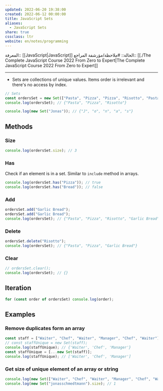 ```yaml
---
updated: 2022-06-20 19:38:00
created: 2022-06-12 00:00:00
title: JavaScript Sets
aliases:
  - JavaScript Sets
share: true
cssclass: ltr
website: en/notes/programming
---
```


المعرفة:: [[JavaScript|JavaScript]]
الحالة:: #ملاحظة/مؤرشفة
المراجع:: [[./The Complete JavaScript Course 2022 From Zero to Expert|The Complete JavaScript Course 2022 From Zero to Expert]]

---

- Sets are collections of unique values. Items order is irrelevant and there's no access by index.

```js
// Sets
const ordersSet = new Set(["Pasta", "Pizza", "Pizza", "Risotto", "Pasta", "Pizza"]);
console.log(ordersSet); // {"Pasta", "Pizza", "Risotto"}

console.log(new Set("Jonas")); // {"J", "o", "n", "a", "s"}
```

## Methods

### Size

```js
console.log(ordersSet.size); // 3
```

### Has

Check if an element is in a set. Similar to `include` method in arrays.

```js
console.log(ordersSet.has("Pizza")); // true
console.log(ordersSet.has("Bread")); // false
```

### Add

```js
ordersSet.add("Garlic Bread");
ordersSet.add("Garlic Bread");
console.log(ordersSet); // {"Pasta", "Pizza", "Risotto", "Garlic Bread"}
```

### Delete

```js
ordersSet.delete("Risotto");
console.log(ordersSet); // {"Pasta", "Pizza", "Garlic Bread"}
```

### Clear

```js
// ordersSet.clear();
console.log(ordersSet); // {}
```

## Iteration

```js
for (const order of ordersSet) console.log(order);
```

## Examples

### Remove duplicates form an array

```js
const staff = ["Waiter", "Chef", "Waiter", "Manager", "Chef", "Waiter"];
// const staffUnique = new Set(staff);
console.log(staffUnique); // {'Waiter', 'Chef', 'Manager'}
const staffUnique = [...new Set(staff)];
console.log(staffUnique); // ['Waiter', 'Chef', 'Manager']
```

### Get size of unique element of an array or string

```js
console.log(new Set(["Waiter", "Chef", "Waiter", "Manager", "Chef", "Waiter"]).size); // 3
console.log(new Set("jonasschmedtmann").size); // 1
```
